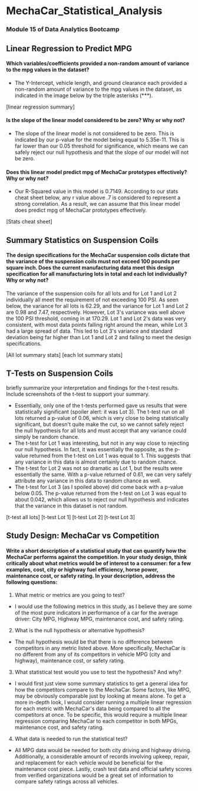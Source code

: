 # MechaCar_Statistical_Analysis
### Module 15 of Data Analytics Bootcamp

## Linear Regression to Predict MPG

#### Which variables/coefficients provided a non-random amount of variance to the mpg values in the dataset?

- The Y-Intercept, vehicle length, and ground clearance each provided a non-random amount of variance to the mpg values in the dataset, as indicated in the image below by the triple asterisks (***).

[linear regression summary]

#### Is the slope of the linear model considered to be zero? Why or why not?

- The slope of the linear model is not considered to be zero. This is indicated by our p-value for the model being equal to 5.35e-11. This is far lower than our 0.05 threshold for significance, which means we can safely reject our null hypothesis and that the slope of our model will not be zero.

#### Does this linear model predict mpg of MechaCar prototypes effectively? Why or why not?

- Our R-Squared value in this model is 0.7149. According to our stats cheat sheet below, any r value above .7 is considered to represent a strong correlation. As a result, we can assume that this linear model does predict mpg of MechaCar prototypes effectively. 

[Stats cheat sheet]


## Summary Statistics on Suspension Coils

#### The design specifications for the MechaCar suspension coils dictate that the variance of the suspension coils must not exceed 100 pounds per square inch. Does the current manufacturing data meet this design specification for all manufacturing lots in total and each lot individually? Why or why not?

The variance of the suspension coils for all lots and for Lot 1 and Lot 2 individually all meet the requirement of not exceeding 100 PSI. As seen below, the variance for all lots is 62.29, and the variance for Lot 1 and Lot 2 are 0.98 and 7.47, respectively. However, Lot 3's variance was well above the 100 PSI threshold, coming in at 170.29. Lot 1 and Lot 2's data was very consistent, with most data points falling right around the mean, while Lot 3 had a large spread of data. This led to Lot 3's variance and standard deviation being far higher than Lot 1 and Lot 2 and failing to meet the design specifications.

[All lot summary stats]
[each lot summary stats] 


## T-Tests on Suspension Coils

briefly summarize your interpretation and findings for the t-test results. Include screenshots of the t-test to support your summary.

- Essentially, only one of the t-tests performed gave us results that were statistically significant (spoiler alert: it was Lot 3). The t-test run on all lots returned a p-value of 0.06, which is very close to being statistically significant, but doesn't quite make the cut, so we cannot safely reject the null hypothesis for all lots and must accept that any variance could simply be random chance. 
- The t-test for Lot 1 was interesting, but not in any way close to rejecting our null hypothesis. In fact, it was essentially the opposite, as the p-value returned from the t-test on Lot 1 was equal to 1. This suggests that any variance in this data is almost certainly due to random chance. 
- The t-test for Lot 2 was not so dramatic as Lot 1, but the results were essentially the same. With a p-value returned of 0.61, we can very safely attribute any variance in this data to random chance as well. 
- The t-test for Lot 3 (as I spoiled above) did come back with a p-value below 0.05. The p-value returned from the t-test on Lot 3 was equal to about 0.042, which allows us to reject our null hypothesis and indicates that the variance in this dataset is not random. 

[t-test all lots]
[t-test Lot 1]
[t-test Lot 2]
[t-test Lot 3]


## Study Design: MechaCar vs Competition

#### Write a short description of a statistical study that can quantify how the MechaCar performs against the competition. In your study design, think critically about what metrics would be of interest to a consumer: for a few examples, cost, city or highway fuel efficiency, horse power, maintenance cost, or safety rating. In your description, address the following questions:
1. What metric or metrics are you going to test?

- I would use the following metrics in this study, as I believe they are some of the most pure indicators in performance of a car for the average driver: City MPG, Highway MPG, maintenance cost, and safety rating.

2. What is the null hypothesis or alternative hypothesis?

- The null hypothesis would be that there is no difference between competitors in any metric listed above. More specifically, MechaCar is no different from any of its competitors in vehicle MPG (city and highway), maintenance cost, or safety rating. 

3. What statistical test would you use to test the hypothesis? And why?

- I would first just view some summary statistics to get a general idea for how the competitors compare to the MechaCar. Some factors, like MPG, may be obviously comparable just by looking at means alone. To get a more in-depth look, I would consider running a multiple linear regression for each metric with MechaCar's data being compared to all the competitors at once. To be specific, this would require a multiple linear regression comparing MechaCar to each competitor in both MPGs, maintenance cost, and safety rating.

4. What data is needed to run the statistical test?

- All MPG data would be needed for both city driving and highway driving. Additionally, a considerable amount of records involving upkeep, repair, and replacement for each vehicle would be beneficial for the maintenance cost piece. Lastly, crash test data and official safety scores from verified organizations would be a great set of information to compare safety ratings across all vehicles.
